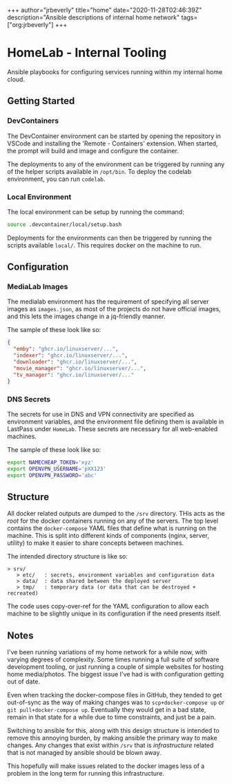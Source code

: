 +++
author="jrbeverly"
title="home"
date="2020-11-28T02:46:39Z"
description="Ansible descriptions of internal home network"
tags=["org:jrbeverly"]
+++

# HomeLab - Internal Tooling

Ansible playbooks for configuring services running within my internal home cloud.

## Getting Started

### DevContainers

The DevContainer environment can be started by opening the repository in VSCode and installing the 'Remote - Containers' extension. When started, the prompt will build and image and configure the container.

The deployments to any of the environment can be triggered by running any of the helper scripts available in `/opt/bin`. To deploy the codelab environment, you can run `codelab`.

### Local Environment

The local environment can be setup by running the command:

```bash
source .devcontainer/local/setup.bash
```

Deployments for the environments can then be triggered by running the scripts available `local/`. This requires docker on the machine to run.

## Configuration

### MediaLab Images

The medialab environment has the requirement of specifying all server images as `images.json`, as most of the projects do not have official images, and this lets the images change in a jq-friendly manner.

The sample of these look like so:

```json
{
  "emby": "ghcr.io/linuxserver/...",
  "indexer": "ghcr.io/linuxserver/...",
  "downloader": "ghcr.io/linuxserver/...",
  "movie_manager": "ghcr.io/linuxserver/...",
  "tv_manager": "ghcr.io/linuxserver/..."
}
```

### DNS Secrets

The secrets for use in DNS and VPN connectivity are specified as environment variables, and the environment file defining them is available in LastPass under `HomeLab`. These secrets are necessary for all web-enabled machines.

The sample of these look like so:

```bash
export NAMECHEAP_TOKEN='xyz'
export OPENVPN_USERNAME='pXX123' 
export OPENVPN_PASSWORD='abc'
```

## Structure

All docker related outputs are dumped to the `/srv` directory. THis acts as the _root_ for the docker containers running on any of the servers. The top level contains the `docker-compose` YAML files that define what is running on the machine. This is split into different kinds of components (nginx, server, utility) to make it easier to share concepts between machines.

The intended directory structure is like so:

```
> srv/
   > etc/   : secrets, environment variables and configuration data
   > data/  : data shared between the deployed server
   > tmp/   : temporary data (or data that can be destroyed + recreated)
```

The code uses copy-over-ref for the YAML configuration to allow each machine to be slightly unique in its configuration if the need presents itself.

## Notes

I've been running variations of my home network for a while now, with varying degrees of complexity. Some times running a full suite of software development tooling, or just running a couple of simple websites for hosting home media/photos. The biggest issue I've had is with configuration getting out of date.

Even when tracking the docker-compose files in GitHub, they tended to get out-of-sync as the way of making changes was to `scp+docker-compose up` or `git pull+docker-compose up`. Eventually they would get in a bad state, remain in that state for a while due to time constraints, and just be a pain.

Switching to ansible for this, along with this design structure is intended to remove this annoying burden, by making ansible the primary way to make changes. Any changes that exist within `/srv` that is _infrastructure_ related that is not managed by ansible should be blown away.

This hopefully will make issues related to the docker images less of a problem in the long term for running this infrastructure.